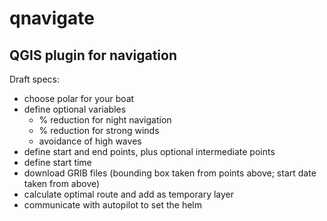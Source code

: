 # qnavigate
## QGIS plugin for navigation

Draft specs:
* choose polar for your boat
* define optional variables
  * % reduction for night navigation
  * % reduction for strong winds
  * avoidance of high waves
* define start and end points, plus optional intermediate points
* define start time
* download GRIB files (bounding box taken from points above; start date taken from above)
* calculate optimal route and add as temporary layer
* communicate with autopilot to set the helm
